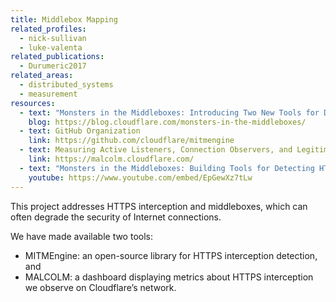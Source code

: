 ```yaml
---
title: Middlebox Mapping
related_profiles:
  - nick-sullivan
  - luke-valenta
related_publications:
  - Durumeric2017
related_areas:
  - distributed_systems
  - measurement
resources:
  - text: "Monsters in the Middleboxes: Introducing Two New Tools for Detecting HTTPS Interception"
    blog: https://blog.cloudflare.com/monsters-in-the-middleboxes/
  - text: GitHub Organization
    link: https://github.com/cloudflare/mitmengine
  - text: Measuring Active Listeners, Connection Observers, and Legitimate Monitors
    link: https://malcolm.cloudflare.com/
  - text: "Monsters in the Middleboxes: Building Tools for Detecting HTTPS Interception"
    youtube: https://www.youtube.com/embed/EpGewXz7tLw
---
```


This project addresses HTTPS interception and middleboxes, which can often degrade the security of Internet connections.

We have made available two tools:
- MITMEngine: an open-source library for HTTPS interception detection, and
- MALCOLM: a dashboard displaying metrics about HTTPS interception we observe on Cloudflare’s network.